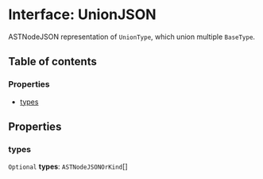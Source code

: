 # Interface: UnionJSON

ASTNodeJSON representation of `UnionType`, which union multiple `BaseType`.

## Table of contents

### Properties

* [types](/auto-docs/variable-core/interfaces/UnionJSON.md#types)

## Properties

### types

`Optional` **types**: `ASTNodeJSONOrKind`\[]
